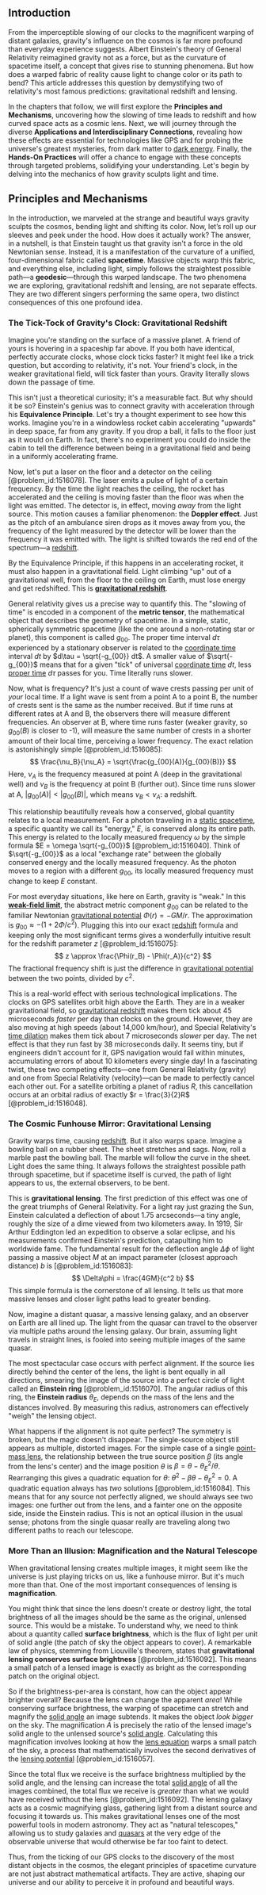 ## Introduction
From the imperceptible slowing of our clocks to the magnificent warping of distant galaxies, gravity's influence on the cosmos is far more profound than everyday experience suggests. Albert Einstein's theory of General Relativity reimagined gravity not as a force, but as the curvature of spacetime itself, a concept that gives rise to stunning phenomena. But how does a warped fabric of reality cause light to change color or its path to bend? This article addresses this question by demystifying two of relativity's most famous predictions: gravitational redshift and lensing.

In the chapters that follow, we will first explore the **Principles and Mechanisms**, uncovering how the slowing of time leads to redshift and how curved space acts as a cosmic lens. Next, we will journey through the diverse **Applications and Interdisciplinary Connections**, revealing how these effects are essential for technologies like GPS and for probing the universe's greatest mysteries, from dark matter to [dark energy](@article_id:160629). Finally, the **Hands-On Practices** will offer a chance to engage with these concepts through targeted problems, solidifying your understanding. Let's begin by delving into the mechanics of how gravity sculpts light and time.

## Principles and Mechanisms

In the introduction, we marveled at the strange and beautiful ways gravity sculpts the cosmos, bending light and shifting its color. Now, let’s roll up our sleeves and peek under the hood. How does it actually work? The answer, in a nutshell, is that Einstein taught us that gravity isn't a force in the old Newtonian sense. Instead, it is a manifestation of the curvature of a unified, four-dimensional fabric called **spacetime**. Massive objects warp this fabric, and everything else, including light, simply follows the straightest possible path—a **geodesic**—through this warped landscape. The two phenomena we are exploring, gravitational redshift and lensing, are not separate effects. They are two different singers performing the same opera, two distinct consequences of this one profound idea.

### The Tick-Tock of Gravity's Clock: Gravitational Redshift

Imagine you're standing on the surface of a massive planet. A friend of yours is hovering in a spaceship far above. If you both have identical, perfectly accurate clocks, whose clock ticks faster? It might feel like a trick question, but according to relativity, it's not. Your friend's clock, in the weaker gravitational field, will tick faster than yours. Gravity literally slows down the passage of time.

This isn't just a theoretical curiosity; it's a measurable fact. But why should it be so? Einstein's genius was to connect gravity with acceleration through his **Equivalence Principle**. Let's try a thought experiment to see how this works. Imagine you're in a windowless rocket cabin accelerating "upwards" in deep space, far from any gravity. If you drop a ball, it falls to the floor just as it would on Earth. In fact, there's no experiment you could do inside the cabin to tell the difference between being in a gravitational field and being in a uniformly accelerating frame.

Now, let's put a laser on the floor and a detector on the ceiling [@problem_id:1516078]. The laser emits a pulse of light of a certain frequency. By the time the light reaches the ceiling, the rocket has accelerated and the ceiling is moving faster than the floor was when the light was emitted. The detector is, in effect, moving *away* from the light source. This motion causes a familiar phenomenon: the **Doppler effect**. Just as the pitch of an ambulance siren drops as it moves away from you, the frequency of the light measured by the detector will be lower than the frequency it was emitted with. The light is shifted towards the red end of the spectrum—a [redshift](@article_id:159451).

By the Equivalence Principle, if this happens in an accelerating rocket, it must also happen in a gravitational field. Light climbing "up" out of a gravitational well, from the floor to the ceiling on Earth, must lose energy and get redshifted. This is **[gravitational redshift](@article_id:158203)**.

General relativity gives us a precise way to quantify this. The "slowing of time" is encoded in a component of the **metric tensor**, the mathematical object that describes the geometry of spacetime. In a simple, static, spherically symmetric spacetime (like the one around a non-rotating star or planet), this component is called $g_{00}$. The proper time interval $d\tau$ experienced by a stationary observer is related to the [coordinate time](@article_id:263226) interval $dt$ by $d\tau = \sqrt{-g_{00}} dt$. A smaller value of $\sqrt{-g_{00}}$ means that for a given "tick" of universal [coordinate time](@article_id:263226) $dt$, less [proper time](@article_id:191630) $d\tau$ passes for you. Time literally runs slower.

Now, what is frequency? It's just a count of wave crests passing per unit of *your* local time. If a light wave is sent from a point A to a point B, the number of crests sent is the same as the number received. But if time runs at different rates at A and B, the observers there will measure different frequencies. An observer at B, where time runs faster (weaker gravity, so $g_{00}(B)$ is closer to -1), will measure the same number of crests in a shorter amount of their local time, perceiving a lower frequency. The exact relation is astonishingly simple [@problem_id:1516085]:
$$
\frac{\nu_B}{\nu_A} = \sqrt{\frac{g_{00}(A)}{g_{00}(B)}}
$$
Here, $\nu_A$ is the frequency measured at point A (deep in the gravitational well) and $\nu_B$ is the frequency at point B (further out). Since time runs slower at A, $|g_{00}(A)| \lt |g_{00}(B)|$, which means $\nu_B \lt \nu_A$: a redshift.

This relationship beautifully reveals how a conserved, global quantity relates to a local measurement. For a photon traveling in a [static spacetime](@article_id:184226), a specific quantity we call its "energy," $E$, is conserved along its entire path. This energy is related to the locally measured frequency $\omega$ by the simple formula $E = \omega \sqrt{-g_{00}}$ [@problem_id:1516040]. Think of $\sqrt{-g_{00}}$ as a local "exchange rate" between the globally conserved energy and the locally measured frequency. As the photon moves to a region with a different $g_{00}$, its locally measured frequency must change to keep $E$ constant.

For most everyday situations, like here on Earth, gravity is "weak." In this **[weak-field limit](@article_id:199098)**, the abstract metric component $g_{00}$ can be related to the familiar Newtonian [gravitational potential](@article_id:159884) $\Phi(r) = -GM/r$. The approximation is $g_{00} \approx -(1 + 2\Phi/c^2)$. Plugging this into our exact [redshift](@article_id:159451) formula and keeping only the most significant terms gives a wonderfully intuitive result for the redshift parameter $z$ [@problem_id:1516075]:
$$
z \approx \frac{\Phi(r_B) - \Phi(r_A)}{c^2}
$$
The fractional frequency shift is just the difference in [gravitational potential](@article_id:159884) between the two points, divided by $c^2$.

This is a real-world effect with serious technological implications. The clocks on GPS satellites orbit high above the Earth. They are in a weaker gravitational field, so [gravitational redshift](@article_id:158203) makes them tick about 45 microseconds *faster* per day than clocks on the ground. However, they are also moving at high speeds (about 14,000 km/hour), and Special Relativity's [time dilation](@article_id:157383) makes them tick about 7 microseconds *slower* per day. The net effect is that they run fast by 38 microseconds daily. It seems tiny, but if engineers didn't account for it, GPS navigation would fail within minutes, accumulating errors of about 10 kilometers every single day! In a fascinating twist, these two competing effects—one from General Relativity (gravity) and one from Special Relativity (velocity)—can be made to perfectly cancel each other out. For a satellite orbiting a planet of radius $R$, this cancellation occurs at an orbital radius of exactly $r = \frac{3}{2}R$ [@problem_id:1516048].

### The Cosmic Funhouse Mirror: Gravitational Lensing

Gravity warps time, causing [redshift](@article_id:159451). But it also warps space. Imagine a bowling ball on a rubber sheet. The sheet stretches and sags. Now, roll a marble past the bowling ball. The marble will follow the curve in the sheet. Light does the same thing. It always follows the straightest possible path through spacetime, but if spacetime itself is curved, the path of light appears to us, the external observers, to be bent.

This is **gravitational lensing**. The first prediction of this effect was one of the great triumphs of General Relativity. For a light ray just grazing the Sun, Einstein calculated a deflection of about 1.75 arcseconds—a tiny angle, roughly the size of a dime viewed from two kilometers away. In 1919, Sir Arthur Eddington led an expedition to observe a solar eclipse, and his measurements confirmed Einstein's prediction, catapulting him to worldwide fame. The fundamental result for the deflection angle $\Delta\phi$ of light passing a massive object $M$ at an impact parameter (closest approach distance) $b$ is [@problem_id:1516083]:
$$
\Delta\phi = \frac{4GM}{c^2 b}
$$
This simple formula is the cornerstone of all lensing. It tells us that more massive lenses and closer light paths lead to greater bending.

Now, imagine a distant quasar, a massive lensing galaxy, and an observer on Earth are all lined up. The light from the quasar can travel to the observer via multiple paths around the lensing galaxy. Our brain, assuming light travels in straight lines, is fooled into seeing multiple images of the same quasar.

The most spectacular case occurs with perfect alignment. If the source lies directly behind the center of the lens, the light is bent equally in all directions, smearing the image of the source into a perfect circle of light called an **Einstein ring** [@problem_id:1516070]. The angular radius of this ring, the **Einstein radius** $\theta_E$, depends on the mass of the lens and the distances involved. By measuring this radius, astronomers can effectively "weigh" the lensing object.

What happens if the alignment is not quite perfect? The symmetry is broken, but the magic doesn't disappear. The single-source object still appears as multiple, distorted images. For the simple case of a single [point-mass lens](@article_id:183166), the relationship between the true source position $\beta$ (its angle from the lens's center) and the image position $\theta$ is $\beta = \theta - \theta_E^2/\theta$. Rearranging this gives a quadratic equation for $\theta$: $\theta^2 - \beta\theta - \theta_E^2 = 0$. A quadratic equation always has *two* solutions [@problem_id:1516084]. This means that for any source not perfectly aligned, we should always see two images: one further out from the lens, and a fainter one on the opposite side, inside the Einstein radius. This is not an optical illusion in the usual sense; photons from the single quasar really are traveling along two different paths to reach our telescope.

### More Than an Illusion: Magnification and the Natural Telescope

When gravitational lensing creates multiple images, it might seem like the universe is just playing tricks on us, like a funhouse mirror. But it's much more than that. One of the most important consequences of lensing is **magnification**.

You might think that since the lens doesn't create or destroy light, the total brightness of all the images should be the same as the original, unlensed source. This would be a mistake. To understand why, we need to think about a quantity called **surface brightness**, which is the flux of light per unit of solid angle (the patch of sky the object appears to cover). A remarkable law of physics, stemming from Liouville's theorem, states that **gravitational lensing conserves surface brightness** [@problem_id:1516092]. This means a small patch of a lensed image is exactly as bright as the corresponding patch on the original object.

So if the brightness-per-area is constant, how can the object appear brighter overall? Because the lens can change the apparent *area*! While conserving surface brightness, the warping of spacetime can stretch and magnify the [solid angle](@article_id:154262) an image subtends. It makes the object *look bigger* on the sky. The magnification $A$ is precisely the ratio of the lensed image's solid angle to the unlensed source's [solid angle](@article_id:154262). Calculating this magnification involves looking at how the [lens equation](@article_id:160540) warps a small patch of the sky, a process that mathematically involves the second derivatives of the [lensing potential](@article_id:161337) [@problem_id:1516057].

Since the total flux we receive is the surface brightness multiplied by the solid angle, and the lensing can increase the total [solid angle](@article_id:154262) of all the images combined, the total flux we receive is *greater* than what we would have received without the lens [@problem_id:1516092]. The lensing galaxy acts as a cosmic magnifying glass, gathering light from a distant source and focusing it towards us. This makes gravitational lenses one of the most powerful tools in modern astronomy. They act as "natural telescopes," allowing us to study galaxies and [quasars](@article_id:158727) at the very edge of the observable universe that would otherwise be far too faint to detect.

Thus, from the ticking of our GPS clocks to the discovery of the most distant objects in the cosmos, the elegant principles of spacetime curvature are not just abstract mathematical artifacts. They are active, shaping our universe and our ability to perceive it in profound and beautiful ways.